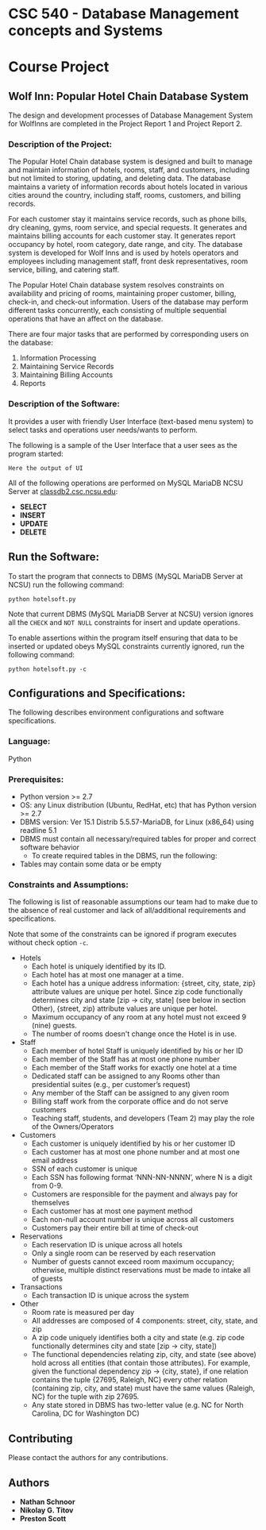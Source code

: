 # CSC 540 - Database Management concepts and Systems

# Course Project

## Wolf Inn: Popular Hotel Chain Database System
The design and development processes of Database Management System for WolfInns are completed in the Project Report 1 and Project Report 2.
### Description of the Project:
The Popular Hotel Chain database system is designed and built to manage and maintain information of hotels, rooms, staff, and customers, including but not limited to storing, updating, and deleting data. The database maintains a variety of information records about hotels located in various cities around the country, including staff, rooms, customers, and billing records. 

For each customer stay it maintains service records, such as phone bills, dry cleaning, gyms, room service, and special requests. It generates and maintains billing accounts for each customer stay. It generates report occupancy by hotel, room category, date range, and city. The database system is developed for Wolf Inns and is used by hotels operators and employees including management staff, front desk representatives, room service, billing, and catering staff.

The Popular Hotel Chain database system resolves constraints on availability and pricing of rooms, maintaining proper customer, billing, check-in, and check-out information. Users of the database may perform different tasks concurrently, each consisting of multiple sequential operations that have an affect on the database.

There are four major tasks that are performed by corresponding users on the database:
1. Information Processing
2. Maintaining Service Records
3. Maintaining Billing Accounts
4. Reports
### Description of the Software:
It provides a user with friendly User Interface (text-based menu system) to select tasks and operations user needs/wants to perform.

The following is a sample of the User Interface that a user sees as the program started:
```
Here the output of UI
```

All of the following operations are performed on MySQL MariaDB NCSU Server at [classdb2.csc.ncsu.edu](https://courses.ncsu.edu/csc540/lec/001/wrap/FAQ_general.html):
* __SELECT__
* __INSERT__
* __UPDATE__
* __DELETE__

## Run the Software:
To start the program that connects to DBMS (MySQL MariaDB Server at NCSU) run the following command:
```
python hotelsoft.py
```
Note that current DBMS (MySQL MariaDB Server at NCSU) version ignores all the `CHECK` and `NOT NULL` constraints for insert and update operations.

To enable assertions within the program itself ensuring that data to be inserted or updated obeys MySQL constraints currently ignored, run the following command:
```
python hotelsoft.py -c
```
## Configurations and Specifications:
The following describes environment configurations and software specifications. 
### Language:
Python
### Prerequisites:
*	Python version >= 2.7
* OS: any Linux distribution (Ubuntu, RedHat, etc) that has Python version >= 2.7
*	DBMS version: Ver 15.1 Distrib 5.5.57-MariaDB, for Linux (x86_64) using readline 5.1
* DBMS must contain all necessary/required tables for proper and correct software behavior
  * To create required tables in the DBMS, run the following:
* Tables may contain some data or be empty
### Constraints and Assumptions:
The following is list of reasonable assumptions our team had to make due to the absence of real customer and lack of all/additional requirements and specifications.

Note that some of the constraints can be ignored if program executes without check option `-c`.
* Hotels
  * Each hotel is uniquely identified by its ID.
  * Each hotel has at most one manager at a time.
  * Each hotel has a unique address information: {street, city, state, zip} attribute values are unique per hotel. Since zip code functionally determines city and state [zip -> city, state] (see below in section Other), {street, zip} attribute values are unique per hotel.
  * Maximum occupancy of any room at any hotel must not exceed 9 (nine) guests.
  * The number of rooms doesn't change once the Hotel is in use.
* Staff
  * Each member of hotel Staff is uniquely identified by his or her ID
  * Each member of the Staff has at most one phone number
  * Each member of the Staff works for exactly one hotel at a time
  * Dedicated staff can be assigned to any Rooms other than presidential suites (e.g., per customer’s request)
  * Any member of the Staff can be assigned to any given room
  * Billing staff work from the corporate office and do not serve customers
  * Teaching staff, students, and developers (Team 2) may play the role of the Owners/Operators
* Customers
  * Each customer is uniquely identified by his or her customer ID
  * Each customer has at most one phone number and at most one email address
  * SSN of each customer is unique
  * Each SSN has following format ‘NNN-NN-NNNN’, where N is a digit from 0-9.
  * Customers are responsible for the payment and always pay for themselves
  * Each customer has at most one payment method
  * Each non-null account number is unique across all customers
  * Customers pay their entire bill at time of check-out
* Reservations
  * Each reservation ID is unique across all hotels
  * Only a single room can be reserved by each reservation
  * Number of guests cannot exceed room maximum occupancy; otherwise, multiple distinct reservations must be made to intake all of guests
* Transactions
  * Each transaction ID is unique across the system
* Other
  * Room rate is measured per day
  * All addresses are composed of 4 components: street, city, state, and zip
  * A zip code uniquely identifies both a city and state (e.g. zip code functionally determines city and state [zip -> city, state])
  * The functional dependencies relating zip, city, and state (see above) hold across all entities (that contain those attributes). For example, given the functional dependency zip -> {city, state}, if one relation contains the tuple {27695, Raleigh, NC} every other relation (containing zip, city, and state) must have the same values {Raleigh, NC} for the tuple with zip 27695.
  * Any state stored in DBMS has two-letter value (e.g. NC for North Carolina, DC for Washington DC)

## Contributing
Please contact the authors for any contributions.
## Authors
* **Nathan Schnoor**
* **Nikolay G. Titov**
* **Preston Scott**
